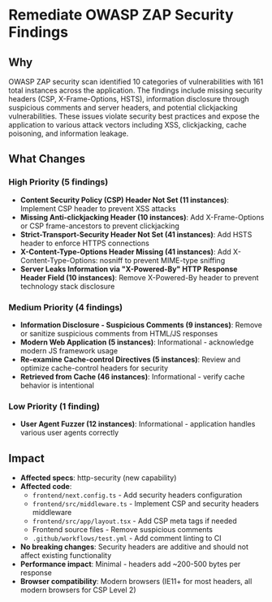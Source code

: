 # Remediate OWASP ZAP Security Findings

## Why

OWASP ZAP security scan identified 10 categories of vulnerabilities with 161
total instances across the application. The findings include missing security
headers (CSP, X-Frame-Options, HSTS), information disclosure through suspicious
comments and server headers, and potential clickjacking vulnerabilities. These
issues violate security best practices and expose the application to various
attack vectors including XSS, clickjacking, cache poisoning, and information
leakage.

## What Changes

### High Priority (5 findings)

- **Content Security Policy (CSP) Header Not Set (11 instances)**: Implement CSP
  header to prevent XSS attacks
- **Missing Anti-clickjacking Header (10 instances)**: Add X-Frame-Options or
  CSP frame-ancestors to prevent clickjacking
- **Strict-Transport-Security Header Not Set (41 instances)**: Add HSTS header
  to enforce HTTPS connections
- **X-Content-Type-Options Header Missing (41 instances)**: Add
  X-Content-Type-Options: nosniff to prevent MIME-type sniffing
- **Server Leaks Information via "X-Powered-By" HTTP Response Header Field (10
  instances)**: Remove X-Powered-By header to prevent technology stack
  disclosure

### Medium Priority (4 findings)

- **Information Disclosure - Suspicious Comments (9 instances)**: Remove or
  sanitize suspicious comments from HTML/JS responses
- **Modern Web Application (5 instances)**: Informational - acknowledge modern
  JS framework usage
- **Re-examine Cache-control Directives (5 instances)**: Review and optimize
  cache-control headers for security
- **Retrieved from Cache (46 instances)**: Informational - verify cache behavior
  is intentional

### Low Priority (1 finding)

- **User Agent Fuzzer (12 instances)**: Informational - application handles
  various user agents correctly

## Impact

- **Affected specs**: http-security (new capability)
- **Affected code**:
  - `frontend/next.config.ts` - Add security headers configuration
  - `frontend/src/middleware.ts` - Implement CSP and security headers middleware
  - `frontend/src/app/layout.tsx` - Add CSP meta tags if needed
  - Frontend source files - Remove suspicious comments
  - `.github/workflows/test.yml` - Add comment linting to CI
- **No breaking changes**: Security headers are additive and should not affect
  existing functionality
- **Performance impact**: Minimal - headers add ~200-500 bytes per response
- **Browser compatibility**: Modern browsers (IE11+ for most headers, all modern
  browsers for CSP Level 2)
